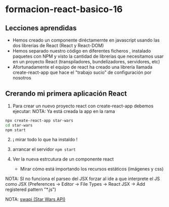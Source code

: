 # formacion-react-basico-16

## Lecciones aprendidas

* Hemos creado un componente diréctamernte en javascript usando las dos librerías de React (React y React-DOM)
* Hemos separado nuestro código en diferentes ficheros , instalado paquetes con NPM y visto la cantidad de librerías que necesitamos usar en un proyecto React (transpiladores, bundelizadores, servidores, etc)
* Afortunadamente el equipo de react ha creado una librería llamada create-react-app que hace el "trabajo sucio" de configuración por nosotros


## Crerando mi primera aplicación React

1) Para crear un nuevo proyecto react con create-react-app debemos ejecutar:
NOTA: Ya está creada la app en la rama
```bash
npx create-react-app star-wars
cd star-wars
npm start
```  
2) ¡ mirar todo lo que ha instaldo !

3) arrancar el servidor `npm start`

4) Ver la nueva estrcutura de un componente react
    * Mirar cómo está importando los recursos estáticos (imágenes y css)
    


NOTA: SI no funciona el parseo del JSX forzar al ide a que interprete el JS como JSX (Preferences -> Editor -> File Types -> React JSX -> Add registered pattern "*.js")

NOTA: [swapi (Star Wars API)](https://swapi.co/)

